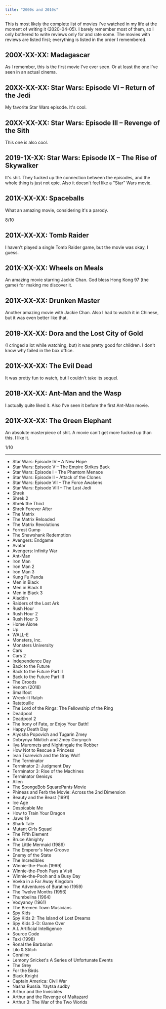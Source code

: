 ```yaml
---
title: "2000s and 2010s"
---
```


This is most likely the complete list of movies I've watched in my
life at the moment of writing it (2020-04-05). I barely remember most
of them, so I only bothered to write reviews only for and rate some.
The movies with reviews are listed first; everything is listed in the
order I remembered.

## 200X-XX-XX: Madagascar

As I remember, this is the first movie I've ever seen. Or at least the
one I've seen in an actual cinema.

## 20XX-XX-XX: Star Wars: Episode VI – Return of the Jedi

My favorite Star Wars episode. It's cool.

## 20XX-XX-XX: Star Wars: Episode III – Revenge of the Sith

This one is also cool.

## 2019-1X-XX: Star Wars: Episode IX – The Rise of Skywalker

It's shit. They fucked up the connection between the episodes, and the
whole thing is just not epic. Also it doesn't feel like a "Star" Wars
movie.

## 201X-XX-XX: Spaceballs

What an amazing movie, considering it's a parody.

8/10

## 201X-XX-XX: Tomb Raider

I haven't played a single Tomb Raider game, but the movie was okay, I
guess.

## 201X-XX-XX: Wheels on Meals

An amazing movie starring Jackie Chan. God bless Hong Kong 97 (the
game) for making me discover it.

## 201X-XX-XX: Drunken Master

Another amazing movie with Jackie Chan. Also I had to watch it in
Chinese, but it was even better like that.

## 2019-XX-XX: Dora and the Lost City of Gold

(I cringed a lot while watching, but) it was pretty good for children.
I don't know why failed in the box office.

## 201X-XX-XX: The Evil Dead

It was pretty fun to watch, but I couldn't take its sequel.

## 2018-XX-XX: Ant-Man and the Wasp

I actually quite liked it. Also I've seen it before the first Ant-Man
movie.

## 201X-XX-XX: The Green Elephant

An absolute masterpiece of shit. A movie can't get more fucked up than
this. I like it.

1/10

---

* Star Wars: Episode IV – A New Hope
* Star Wars: Episode V – The Empire Strikes Back
* Star Wars: Episode I – The Phantom Menace
* Star Wars: Episode II – Attack of the Clones
* Star Wars: Episode VII – The Force Awakens
* Star Wars: Episode VIII – The Last Jedi
* Shrek
* Shrek 2
* Shrek the Third
* Shrek Forever After
* The Matrix
* The Matrix Reloaded
* The Matrix Revolutions
* Forrest Gump
* The Shawshank Redemption
* Avengers: Endgame
* Avatar
* Avengers: Infinity War
* Ant-Man
* Iron Man
* Iron Man 2
* Iron Man 3
* Kung Fu Panda
* Men in Black
* Men in Black II
* Men in Black 3
* Aladdin
* Raiders of the Lost Ark
* Rush Hour
* Rush Hour 2
* Rush Hour 3
* Home Alone
* Up
* WALL-E
* Monsters, Inc.
* Monsters University
* Cars
* Cars 2
* Independence Day
* Back to the Future
* Back to the Future Part II
* Back to the Future Part III
* The Croods
* Venom (2018)
* Smallfoot
* Wreck-It Ralph
* Ratatouille
* The Lord of the Rings: The Fellowship of the Ring
* Deadpool
* Deadpool 2
* The Irony of Fate, or Enjoy Your Bath!
* Happy Death Day
* Alyosha Popovich and Tugarin Zmey
* Dobrynya Nikitich and Zmey Gorynych
* Ilya Muromets and Nightingale the Robber
* How Not to Rescue a Princess
* Ivan Tsarevich and the Gray Wolf
* The Terminator
* Terminator 2: Judgment Day
* Terminator 3: Rise of the Machines
* Terminator Genisys
* Alien
* The SpongeBob SquarePants Movie
* Phineas and Ferb the Movie: Across the 2nd Dimension
* Beauty and the Beast (1991)
* Ice Age
* Despicable Me
* How to Train Your Dragon
* Jaws 19
* Shark Tale
* Mutant Girls Squad
* The Fifth Element
* Bruce Almighty
* The Little Mermaid (1989)
* The Emperor's New Groove
* Enemy of the State
* The Incredibles
* Winnie-the-Pooh (1969)
* Winnie-the-Pooh Pays a Visit
* Winnie-the-Pooh and a Busy Day
* Vovka in a Far Away Kingdom
* The Adventures of Buratino (1959)
* The Twelve Months (1956)
* Thumbelina (1964)
* Vodyanoy (1961)
* The Bremen Town Musicians
* Spy Kids
* Spy Kids 2: The Island of Lost Dreams
* Spy Kids 3-D: Game Over
* A.I. Artificial Intelligence
* Source Code
* Taxi (1998)
* Ronal the Barbarian
* Lilo & Stitch
* Coraline
* Lemony Snicket's A Series of Unfortunate Events
* The Grey
* For the Birds
* Black Knight
* Captain America: Civil War
* Nasha Russia. Yaytsa sudby
* Arthur and the Invisibles
* Arthur and the Revenge of Maltazard
* Arthur 3: The War of the Two Worlds
